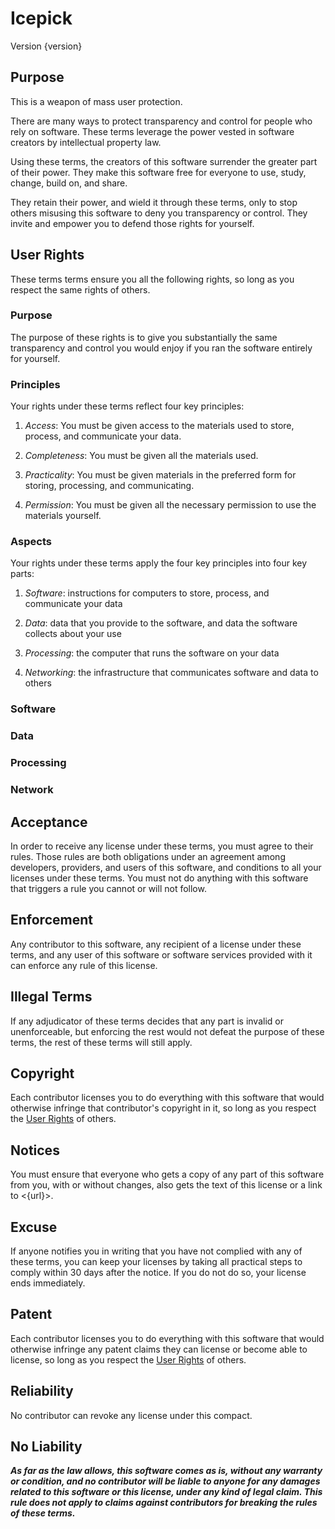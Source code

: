 # Icepick
Version {version}

## Purpose
This is a weapon of mass user protection.

There are many ways to protect transparency and control for people who rely on software.  These terms leverage the power vested in software creators by intellectual property law.

Using these terms, the creators of this software surrender the greater part of their power.  They make this software free for everyone to use, study, change, build on, and share.

They retain their power, and wield it through these terms, only to stop others misusing this software to deny you transparency or control.  They invite and empower you to defend those rights for yourself.

<h2 id="user-rights">User Rights</h2>
These terms terms ensure you all the following rights, so long as you respect the same rights of others.

### Purpose
The purpose of these rights is to give you substantially the same transparency and control you would enjoy if you ran the software entirely for yourself.

### Principles
Your rights under these terms reflect four key principles:

1.  _Access_:  You must be given access to the materials used to store, process, and communicate your data.

2.  _Completeness_:  You must be given all the materials used.

3.  _Practicality_:  You must be given materials in the preferred form for storing, processing, and communicating.

4.  _Permission_:  You must be given all the necessary permission to use the materials yourself.

### Aspects
Your rights under these terms apply the four key principles into four key parts:

1.  _Software_:  instructions for computers to store, process, and communicate your data

2.  _Data_:  data that you provide to the software, and data the software collects about your use 

3.  _Processing_:  the computer that runs the software on your data

4.  _Networking_:  the infrastructure that communicates software and data to others

### Software
<!-- TODO -->

### Data
<!-- TODO -->

### Processing
<!-- TODO -->

### Network
<!-- TODO -->

## Acceptance
In order to receive any license under these terms, you must agree to their rules.  Those rules are both obligations under an agreement among developers, providers, and users of this software, and conditions to all your licenses under these terms.  You must not do anything with this software that triggers a rule you cannot or will not follow.

## Enforcement
Any contributor to this software, any recipient of a license under these terms, and any user of this software or software services provided with it can enforce any rule of this license.

## Illegal Terms
If any adjudicator of these terms decides that any part is invalid or unenforceable, but enforcing the rest would not defeat the purpose of these terms, the rest of these terms will still apply.

## Copyright
Each contributor licenses you to do everything with this software that would otherwise infringe that contributor's copyright in it, so long as you respect the [User Rights](#user-rights) of others.

## Notices
You must ensure that everyone who gets a copy of any part of this software from you, with or without changes, also gets the text of this license or a link to <{url}>.

## Excuse
If anyone notifies you in writing that you have not complied with any of these terms, you can keep your licenses by taking all practical steps to comply within 30 days after the notice.  If you do not do so, your license ends immediately.

## Patent
Each contributor licenses you to do everything with this software that would otherwise infringe any patent claims they can license or become able to license, so long as you respect the [User Rights](#user-rights) of others.

## Reliability
No contributor can revoke any license under this compact.

## No Liability
***As far as the law allows, this software comes as is, without any warranty or condition, and no contributor will be liable to anyone for any damages related to this software or this license, under any kind of legal claim.  This rule does not apply to claims against contributors for breaking the rules of these terms.***
